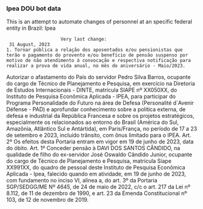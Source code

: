  ### Ipea DOU bot data
 This is an attempt to automate changes of personnel at an specific federal entity in Brazil: Ipea
 
                        Very last change: 
 	 31 August, 2023
	1. Tornar pública a relação dos aposentados e/ou pensionistas que terão o pagamento do provento e/ou benefício de pensão suspenso por motivo de não atendimento à convocação e respectiva notificação para realizar a prova de vida anual, no mês do aniversário - Maio/2023.
Autorizar o afastamento do País do servidor Pedro Silva Barros, ocupante do cargo de Técnico de Planejamento e Pesquisa, em exercício na Diretoria de Estudos Internacionais - DINTE, matrícula SIAPE nº XX050XX, do Instituto de Pesquisa Econômica Aplicada - IPEA, para participar do Programa Personalidade do Futuro na área de Defesa (Personalité d´Avenir Défense - PAD) e aprofundar conhecimento sobre a política externa, de defesa e industrial da República Francesa e sobre os projetos estratégicos, especialmente os relacionados ao entorno do Brasil (América do Sul, Amazônia, Atlântico Sul e Antártida), em Paris/França, no período de 17 a 23 de setembro e 2023, incluído trânsito, com ônus limitado para o IPEA.
Art. 2º Os efeitos desta Portaria entram em vigor em 19 de junho de 2023, data do óbito.
Art. 1º Conceder pensão à DAVI DOS SANTOS CÂNDIDO, na qualidade de filho do ex-servidor José Oswaldo Cândido Junior, ocupante do cargo de Técnico de Planejamento e Pesquisa, matricula Siape XX991XX, do quadro de pessoal deste Instituto de Pesquisa Econômica Aplicada - Ipea, falecido quando em atividade, em 19 de junho de 2023, com fundamento no inciso VI, alínea a, do art. 3º da Portaria SGP/SEDGG/ME Nº 4645, de 24 de maio de 2022, c/c o art. 217 da Lei nº 8.112, de 11 de dezembro de 1990, e art. 23 da Emenda Constitucional nº 103, de 12 de novembro de 2019.

